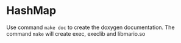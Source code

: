 # HashMap
Use command `make doc` to create the doxygen documentation.
The command `make` will create exec, execlib and libmario.so
